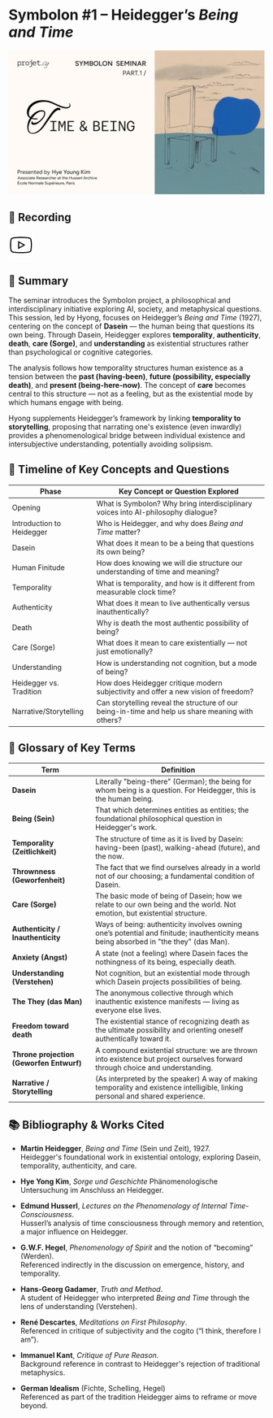 # Symbolon #1 – Heidegger’s *Being and Time*

![Sunset Reader](./images/session1.png)


## 🎥 Recording
[![YouTube](./images/icons8-youtube-50.png)](https://www.youtube.com/live/fjL2_Y25XDE?si=UcFyS0C2sDcKKY8u)


## 🔹 Summary

The seminar introduces the Symbolon project, a philosophical and interdisciplinary initiative exploring AI, society, and metaphysical questions. This session, led by Hyong, focuses on Heidegger’s *Being and Time* (1927), centering on the concept of **Dasein** — the human being that questions its own being. Through Dasein, Heidegger explores **temporality**, **authenticity**, **death**, **care (Sorge)**, and **understanding** as existential structures rather than psychological or cognitive categories.

The analysis follows how temporality structures human existence as a tension between the **past (having-been)**, **future (possibility, especially death)**, and **present (being-here-now)**. The concept of **care** becomes central to this structure — not as a feeling, but as the existential mode by which humans engage with being.

Hyong supplements Heidegger’s framework by linking **temporality to storytelling**, proposing that narrating one's existence (even inwardly) provides a phenomenological bridge between individual existence and intersubjective understanding, potentially avoiding solipsism.

## 🧭 Timeline of Key Concepts and Questions

| Phase                    | Key Concept or Question Explored                                                                      |
|--------------------------|--------------------------------------------------------------------------------------------------------|
| Opening                  | What is Symbolon? Why bring interdisciplinary voices into AI-philosophy dialogue?                      |
| Introduction to Heidegger| Who is Heidegger, and why does *Being and Time* matter?                                                |
| Dasein                   | What does it mean to be a being that questions its own being?                                          |
| Human Finitude           | How does knowing we will die structure our understanding of time and meaning?                         |
| Temporality              | What is temporality, and how is it different from measurable clock time?                              |
| Authenticity             | What does it mean to live authentically versus inauthentically?                                       |
| Death                    | Why is death the most authentic possibility of being?                                                 |
| Care (Sorge)             | What does it mean to care existentially — not just emotionally?                                       |
| Understanding            | How is understanding not cognition, but a mode of being?                                               |
| Heidegger vs. Tradition  | How does Heidegger critique modern subjectivity and offer a new vision of freedom?                    |
| Narrative/Storytelling   | Can storytelling reveal the structure of our being-in-time and help us share meaning with others?     |

## 🧾 Glossary of Key Terms

| Term                | Definition |
|---------------------|------------|
| **Dasein**          | Literally "being-there" (German); the being for whom being is a question. For Heidegger, this is the human being. |
| **Being (Sein)**    | That which determines entities as entities; the foundational philosophical question in Heidegger's work. |
| **Temporality (Zeitlichkeit)** | The structure of time as it is lived by Dasein: having-been (past), walking-ahead (future), and the now. |
| **Thrownness (Geworfenheit)** | The fact that we find ourselves already in a world not of our choosing; a fundamental condition of Dasein. |
| **Care (Sorge)**     | The basic mode of being of Dasein; how we relate to our own being and the world. Not emotion, but existential structure. |
| **Authenticity / Inauthenticity** | Ways of being: authenticity involves owning one’s potential and finitude; inauthenticity means being absorbed in "the they" (das Man). |
| **Anxiety (Angst)** | A state (not a feeling) where Dasein faces the nothingness of its being, especially death. |
| **Understanding (Verstehen)** | Not cognition, but an existential mode through which Dasein projects possibilities of being. |
| **The They (das Man)** | The anonymous collective through which inauthentic existence manifests — living as everyone else lives. |
| **Freedom toward death** | The existential stance of recognizing death as the ultimate possibility and orienting oneself authentically toward it. |
| **Throne projection (Geworfen Entwurf)** | A compound existential structure: we are thrown into existence but project ourselves forward through choice and understanding. |
| **Narrative / Storytelling** | (As interpreted by the speaker) A way of making temporality and existence intelligible, linking personal and shared experience. |

## 📚 Bibliography & Works Cited

- **Martin Heidegger**, *Being and Time* (Sein und Zeit), 1927.  
  Heidegger's foundational work in existential ontology, exploring Dasein, temporality, authenticity, and care.

- **Hye Yong Kim**, *Sorge und Geschichte* 
  Phänomenologische Untersuchung im Anschluss an Heidegger.

- **Edmund Husserl**, *Lectures on the Phenomenology of Internal Time-Consciousness*.  
  Husserl’s analysis of time consciousness through memory and retention, a major influence on Heidegger.

- **G.W.F. Hegel**, *Phenomenology of Spirit* and the notion of “becoming” (Werden).  
  Referenced indirectly in the discussion on emergence, history, and temporality.

- **Hans-Georg Gadamer**, *Truth and Method*.  
  A student of Heidegger who interpreted *Being and Time* through the lens of understanding (Verstehen).

- **René Descartes**, *Meditations on First Philosophy*.  
  Referenced in critique of subjectivity and the cogito (“I think, therefore I am”).

- **Immanuel Kant**, *Critique of Pure Reason*.  
  Background reference in contrast to Heidegger's rejection of traditional metaphysics.

- **German Idealism** (Fichte, Schelling, Hegel)  
  Referenced as part of the tradition Heidegger aims to reframe or move beyond.
